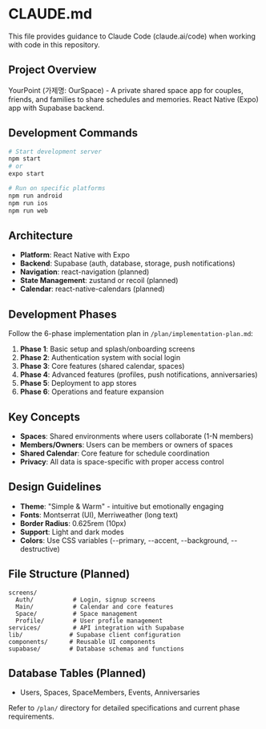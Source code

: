 # CLAUDE.md

This file provides guidance to Claude Code (claude.ai/code) when working with code in this repository.

## Project Overview

YourPoint (가제명: OurSpace) - A private shared space app for couples, friends, and families to share schedules and memories. React Native (Expo) app with Supabase backend.

## Development Commands

```bash
# Start development server
npm start
# or
expo start

# Run on specific platforms
npm run android
npm run ios
npm run web
```

## Architecture

- **Platform**: React Native with Expo
- **Backend**: Supabase (auth, database, storage, push notifications)
- **Navigation**: react-navigation (planned)
- **State Management**: zustand or recoil (planned)
- **Calendar**: react-native-calendars (planned)

## Development Phases

Follow the 6-phase implementation plan in `/plan/implementation-plan.md`:

1. **Phase 1**: Basic setup and splash/onboarding screens
2. **Phase 2**: Authentication system with social login
3. **Phase 3**: Core features (shared calendar, spaces)
4. **Phase 4**: Advanced features (profiles, push notifications, anniversaries)
5. **Phase 5**: Deployment to app stores
6. **Phase 6**: Operations and feature expansion

## Key Concepts

- **Spaces**: Shared environments where users collaborate (1-N members)
- **Members/Owners**: Users can be members or owners of spaces
- **Shared Calendar**: Core feature for schedule coordination
- **Privacy**: All data is space-specific with proper access control

## Design Guidelines

- **Theme**: "Simple & Warm" - intuitive but emotionally engaging
- **Fonts**: Montserrat (UI), Merriweather (long text)
- **Border Radius**: 0.625rem (10px)
- **Support**: Light and dark modes
- **Colors**: Use CSS variables (--primary, --accent, --background, --destructive)

## File Structure (Planned)

```
screens/
  Auth/           # Login, signup screens
  Main/           # Calendar and core features  
  Space/          # Space management
  Profile/        # User profile management
services/         # API integration with Supabase
lib/             # Supabase client configuration
components/      # Reusable UI components
supabase/        # Database schemas and functions
```

## Database Tables (Planned)

- Users, Spaces, SpaceMembers, Events, Anniversaries

Refer to `/plan/` directory for detailed specifications and current phase requirements.